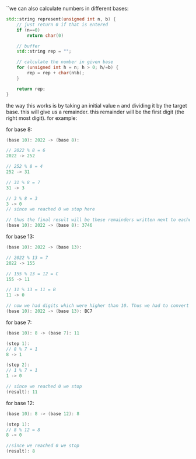 ``we can also calculate numbers in different bases:
```c++
std::string represent(unsigned int n, b) {
	// just return 0 if that is entered
	if (n==0) 
		return char(0)

	// buffer
	std::string rep = "";

	// calculate the number in given base
	for (unsigned int h = n; h > 0; h/=b) {
		rep = rep + char(n%b);
	}

	return rep;
}
```

the way this works is by taking an initial value `n` and dividing it by the target base. this will give us a remainder. this remainder will be the first digit (the right most digit). for example:

for base 8:
```c++
(base 10): 2022 -> (base 8):

// 2022 % 8 = 6
2022 -> 252

// 252 % 8 = 4
252 -> 31

// 31 % 8 = 7
31 -> 3

// 3 % 8 = 3
3 -> 0
// since we reached 0 we stop here

// thus the final result will be these remainders written next to eachother:
(base 10): 2022 -> (base 8): 3746
```

for base 13:
```c++
(base 10): 2022 -> (base 13):

// 2022 % 13 = 7
2022 -> 155

// 155 % 13 = 12 = C
155 -> 11

// 11 % 13 = 11 = B
11 -> 0

// now we had digits which were higher than 10. Thus we had to convert them to characters
(base 10): 2022 -> (base 13): BC7
```

for base 7:
```c++ 
(base 10): 8 -> (base 7): 11

(step 1):
// 8 % 7 = 1
8 -> 1

(step 2):
// 1 % 7 = 1
1 -> 0

// since we reached 0 we stop
(result): 11
```

for base 12:
```c++
(base 10): 8 -> (base 12): 8

(step 1):
// 8 % 12 = 8
8 -> 0

//since we reached 0 we stop
(result): 8
```

